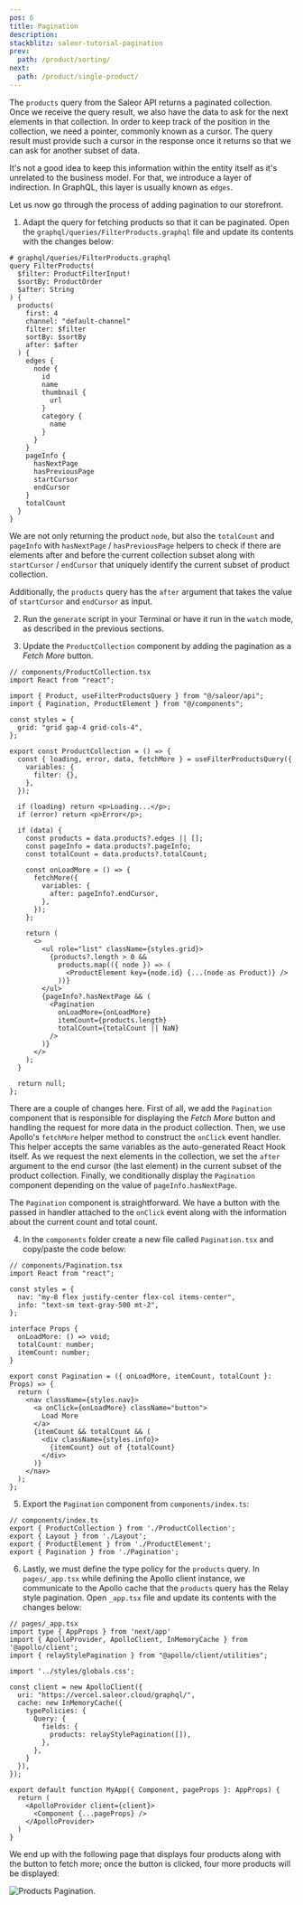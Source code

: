 ```yaml
---
pos: 6
title: Pagination
description:
stackblitz: saleor-tutorial-pagination
prev:
  path: /product/sorting/
next:
  path: /product/single-product/
---
```


The `products` query from the Saleor API returns a paginated collection. Once we receive the query result, we also have the data to ask for the next elements in that collection. In order to keep track of the position in the collection, we need a pointer, commonly known as a cursor. The query result must provide such a cursor in the response once it returns so that we can ask for another subset of data.

It's not a good idea to keep this information within the entity itself as it's unrelated to the business model. For that, we introduce a layer of indirection. In GraphQL, this layer is usually known as `edges`.

Let us now go through the process of adding pagination to our storefront.

1. Adapt the query for fetching products so that it can be paginated. Open the `graphql/queries/FilterProducts.graphql` file and update its contents with the changes below:

```graphql{5,12,26-32}
# graphql/queries/FilterProducts.graphql
query FilterProducts(
  $filter: ProductFilterInput!
  $sortBy: ProductOrder
  $after: String
) {
  products(
    first: 4
    channel: "default-channel"
    filter: $filter
    sortBy: $sortBy
    after: $after
  ) {
    edges {
      node {
        id
        name
        thumbnail {
          url
        }
        category {
          name
        }
      }
    }
    pageInfo {
      hasNextPage
      hasPreviousPage
      startCursor
      endCursor
    }
    totalCount
  }
}
```

We are not only returning the product `node`, but also the `totalCount` and `pageInfo` with `hasNextPage` / `hasPreviousPage` helpers to check if there are elements after and before the current collection subset along with `startCursor` / `endCursor` that uniquely identify the current subset of product collection.

Additionally, the `products` query has the `after` argument that takes the value of `startCursor` and `endCursor` as input.

2. Run the `generate` script in your Terminal or have it run in the `watch` mode, as described in the previous sections.

3. Update the `ProductCollection` component by adding the pagination as a _Fetch More_ button.

```tsx
// components/ProductCollection.tsx
import React from "react";

import { Product, useFilterProductsQuery } from "@/saleor/api";
import { Pagination, ProductElement } from "@/components";

const styles = {
  grid: "grid gap-4 grid-cols-4",
};

export const ProductCollection = () => {
  const { loading, error, data, fetchMore } = useFilterProductsQuery({
    variables: {
      filter: {},
    },
  });

  if (loading) return <p>Loading...</p>;
  if (error) return <p>Error</p>;

  if (data) {
    const products = data.products?.edges || [];
    const pageInfo = data.products?.pageInfo;
    const totalCount = data.products?.totalCount;

    const onLoadMore = () => {
      fetchMore({
        variables: {
          after: pageInfo?.endCursor,
        },
      });
    };

    return (
      <>
        <ul role="list" className={styles.grid}>
          {products?.length > 0 &&
            products.map(({ node }) => (
              <ProductElement key={node.id} {...(node as Product)} />
            ))}
        </ul>
        {pageInfo?.hasNextPage && (
          <Pagination
            onLoadMore={onLoadMore}
            itemCount={products.length}
            totalCount={totalCount || NaN}
          />
        )}
      </>
    );
  }

  return null;
};
```

There are a couple of changes here. First of all, we add the `Pagination` component that is responsible for displaying the _Fetch More_ button and handling the request for more data in the product collection. Then, we use Apollo's `fetchMore` helper method to construct the `onClick` event handler. This helper accepts the same variables as the auto-generated React Hook itself. As we request the next elements in the collection, we set the `after` argument to the end cursor (the last element) in the current subset of the product collection. Finally, we conditionally display the `Pagination` component depending on the value of `pageInfo.hasNextPage`.

The `Pagination` component is straightforward. We have a button with the passed in handler attached to the `onClick` event along with the information about the current count and total count.

4. In the `components` folder create a new file called `Pagination.tsx` and copy/paste the code below:

```tsx
// components/Pagination.tsx
import React from "react";

const styles = {
  nav: "my-8 flex justify-center flex-col items-center",
  info: "text-sm text-gray-500 mt-2",
};

interface Props {
  onLoadMore: () => void;
  totalCount: number;
  itemCount: number;
}

export const Pagination = ({ onLoadMore, itemCount, totalCount }: Props) => {
  return (
    <nav className={styles.nav}>
      <a onClick={onLoadMore} className="button">
        Load More
      </a>
      {itemCount && totalCount && (
        <div className={styles.info}>
          {itemCount} out of {totalCount}
        </div>
      )}
    </nav>
  );
};
```

5. Export the `Pagination` component from `components/index.ts`:

```tsx{5}
// components/index.ts
export { ProductCollection } from './ProductCollection';
export { Layout } from './Layout';
export { ProductElement } from './ProductElement';
export { Pagination } from './Pagination';
```

6. Lastly, we must define the type policy for the `products` query. In `pages/_app.tsx` while defining the Apollo client instance, we communicate to the Apollo cache that the `products` query has the Relay style pagination. Open `_app.tsx` file and update its contents with the changes below:

```tsx{4,11-17}
// pages/_app.tsx
import type { AppProps } from 'next/app'
import { ApolloProvider, ApolloClient, InMemoryCache } from '@apollo/client';
import { relayStylePagination } from "@apollo/client/utilities";

import '../styles/globals.css';

const client = new ApolloClient({
  uri: "https://vercel.saleor.cloud/graphql/",
  cache: new InMemoryCache({
    typePolicies: {
      Query: {
        fields: {
          products: relayStylePagination([]),
        },
      },
    }
  }),
});

export default function MyApp({ Component, pageProps }: AppProps) {
  return (
    <ApolloProvider client={client}>
      <Component {...pageProps} />
    </ApolloProvider>
  )
}
```

We end up with the following page that displays four products along with the button to fetch more; once the button is clicked, four more products will be displayed:

![Products Pagination.](/images/products-pagination.png)

